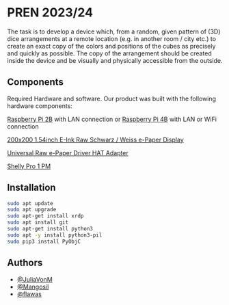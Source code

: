 # PREN 2023/24

The task is to develop a device which, from a random, given pattern of (3D)
dice arrangements at a remote location (e.g. in another room / city etc.) to create an exact copy
of the colors and positions of the cubes as precisely and quickly as possible. The copy of the arrangement
should be created inside the device and be visually and physically accessible from the outside.

## Components

Required Hardware and software. Our product was built with the following hardware components:

[Raspberry Pi 2B](https://www.raspberrypi.com/products/raspberry-pi-2-model-b/) with LAN connection or
[Raspberry Pi 4B](https://www.raspberrypi.com/products/raspberry-pi-4-model-b/) with LAN or WiFi connection

[200x200 1.54inch E-Ink Raw Schwarz / Weiss e-Paper Display](https://www.bastelgarage.ch/200x200-1-54inch-e-ink-raw-schwarz-weiss-e-paper-display?search=200x200%201.54inch%20e-ink%20raw%20schwarz%20%2F%20weiss%20e-paper%20displa)

[Universal Raw e-Paper Driver HAT Adapter](https://www.bastelgarage.ch/universal-raw-e-paper-driver-hat-adapter?search=Universal%20Raw%20e-Paper%20Driver%20HAT%20Adapter)

[Shelly Pro 1 PM](https://www.shelly.com/de-ch/products/product-overview/shelly-pro-1pm)


## Installation

```bash
sudo apt update
sudo apt upgrade
sudo apt-get install xrdp
sudo apt install git
sudo apt-get install python3
sudo apt -y install python3-pil
sudo pip3 install PyObjC
```

## Authors

- [@JuliaVonM](https://github.com/JuliaVonM)
- [@Mangosil](https://github.com/Mangosil)
- [@flawas](https://github.com/flawas)
